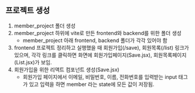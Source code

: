## 프로젝트 생성

1. member_project 폴더 생성
2. member_project 하위에 vite로 만든 frontend와 backend를 위한 폴더 생성
   - member_project 아래 frontend, backend 폴더가 각각 있어야 함
3. frontend 프로젝트 정리하고 실행했을 때 회원가입(/save), 회원목록(/list) 링크가 있으며,
   각각 링크를 클릭하면 화면에 회원가입페이지(Save.jsx), 회원목록페이지(List.jsx)가 보임.
4. 회원가입을 위한 리액트 컴포넌트 생성(Save.jsx)
   - 회원가입 페이지에서 이메일, 비밀번호, 이름, 전화번호를 입력받는 input 태그가 있고
     입력을 하면 member 라는 state에 모든 값이 저장됨.
